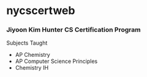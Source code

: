 # nycscertweb
### Jiyoon Kim Hunter CS Certification Program

Subjects Taught
- AP Chemistry
- AP Computer Science Principles
- Chemistry IH


